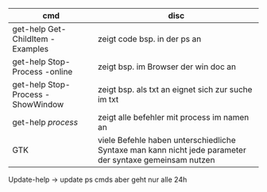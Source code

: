 |cmd   | disc  |
|---|---|
|get-help Get-ChildItem -Examples |  zeigt code bsp. in der ps an |  
| get-help Stop-Process -online  | zeigt bsp. im Browser der win doc an  | 
| get-help Stop-Process -ShowWindow  | zeigt bsp. als txt an eignet sich zur suche im txt  | 
| get-help *process*  | zeigt alle befehler mit process im namen an  | 
| GTK  | viele Befehle haben unterschiedliche Syntaxe man kann nicht jede parameter der syntaxe gemeinsam nutzen  | 

Update-help -> update ps cmds aber geht nur alle 24h
